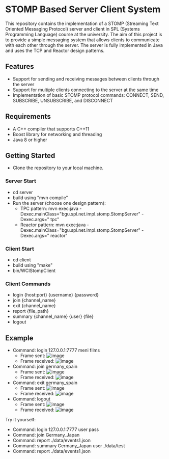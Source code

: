 # STOMP Based Server Client System
This repository contains the implementation of a STOMP (Streaming Text Oriented Messaging Protocol) server and client in SPL (Systems Programming Language) course at the university. The aim of this project is to provide a simple messaging system that allows clients to communicate with each other through the server.
The server is fully implemented in Java and uses the TCP and Reactor design patterns.

## Features
- Support for sending and receiving messages between clients through the server
- Support for multiple clients connecting to the server at the same time
- Implementation of basic STOMP protocol commands: CONNECT, SEND, SUBSCRIBE, UNSUBSCRIBE, and DISCONNECT

## Requirements
- A C++ compiler that supports C++11
- Boost library for networking and threading
- Java 8 or higher


## Getting Started 
- Clone the repository to your local machine.

### Server Start
- cd server
- build using "mvn compile"
- Run the server (choose one design pattern):
  - TPC pattern: mvn exec:java -Dexec.mainClass="bgu.spl.net.impl.stomp.StompServer" -Dexec.args="<port> tpc"
  - Reactor pattern: mvn exec:java -Dexec.mainClass="bgu.spl.net.impl.stomp.StompServer" -Dexec.args="<port> reactor"

### Client Start
- cd client
- build using "make"
- bin/WCIStompClient

### Client Commands
- login {host:port} {username} {password}
- join {channel_name}
- exit {channel_name}
- report {file_path}
- summary {channel_name} {user} {file}
- logout

## Example

- Command: login 127.0.0.1:7777 meni films
  - Frame sent: ![image](https://user-images.githubusercontent.com/109943831/218320972-59d844b0-17d2-4d90-9c1e-ee258132cb18.png)
  - Frame received: ![image](https://user-images.githubusercontent.com/109943831/218320992-22604065-38d8-4990-98ad-adaf42c35017.png)
- Command: join germany_spain
  - Frame sent: ![image](https://user-images.githubusercontent.com/109943831/218321027-13085d67-0206-45db-9104-aefcc96976f7.png)
  - Frame received: ![image](https://user-images.githubusercontent.com/109943831/218321051-10a23235-c44c-4870-af4e-6b792b56326c.png)
- Command: exit germany_spain
  - Frame sent: ![image](https://user-images.githubusercontent.com/109943831/218321097-9e449853-9afe-4bc3-86e1-32239026457b.png)
  - Frame received: ![image](https://user-images.githubusercontent.com/109943831/218321122-40eb9524-7fdd-49ac-ba20-d35ee6a8f880.png)
- Command: logout
  - Frame sent: ![image](https://user-images.githubusercontent.com/109943831/218321304-e7d1d1be-9ecf-4a8e-b507-9a294be75c48.png)
  - Frame received: ![image](https://user-images.githubusercontent.com/109943831/218321315-a209d321-d0ca-4233-990f-246ae02e940d.png)

Try it yourself:
- Command: login 127.0.0.1:7777 user pass
- Command: join Germany_Japan
- Command: report ./data/events1.json
- Command: summary Germany_Japan user ./data/test
- Command: report ./data/events1.json
  

